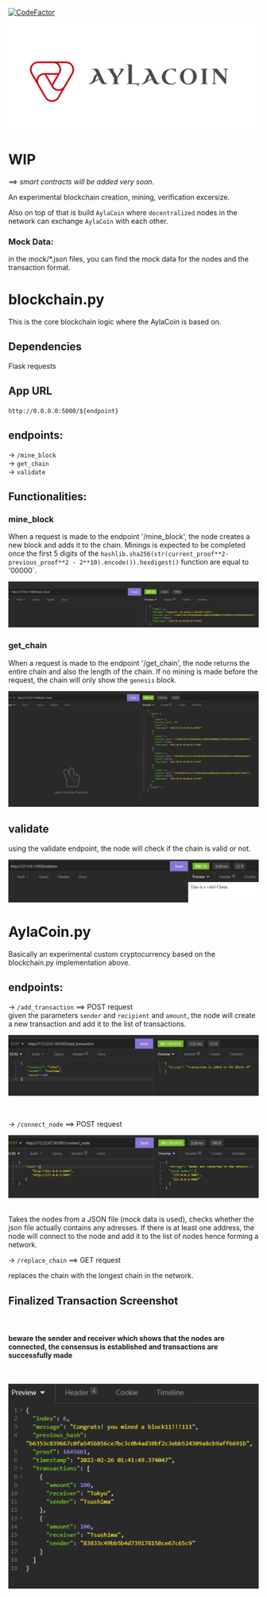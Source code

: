 [![CodeFactor](https://www.codefactor.io/repository/github/myavuzyagis/aylacoin/badge)](https://www.codefactor.io/repository/github/myavuzyagis/aylacoin)

![logo](screenshots/logo.png)




# WIP

==> *smart contracts will be added very soon.*


An experimental blockchain creation, mining, verification excersize.

Also on top of that is build `AylaCoin` where `decentralized` nodes in the network can exchange `AylaCoin` with each other.


### Mock Data:

in the mock/*.json files, you can find the mock data for the nodes and the transaction format.





# blockchain.py 


This is the core blockchain logic where the AylaCoin is based on.

## Dependencies
Flask
requests

## App URL

`http://0.0.0.0:5000/${endpoint}`

## endpoints:
-> `/mine_block`
<br/>
-> `get_chain`
<br/>
-> `validate`


## Functionalities:

### mine_block

When a request is made to the endpoint '/mine_block', the node creates a new block and adds it to the chain. Minings is expected to be completed once the first 5 digits of the `hashlib.sha256(str(current_proof**2-previous_proof**2 - 2**10).encode()).hexdigest()` function are equal to '00000`.



![add_transaction](screenshots/mine_block.png)


### get_chain

When a request is made to the endpoint '/get_chain', the node returns the entire chain and also the length of the chain. If no mining is made before the request, the chain will only show the `genesis` block.

![add_transaction](screenshots/get_chain.png)


## validate

using the validate endpoint, the node will check if the chain is valid or not.


![add_transaction](screenshots/validate.png)






# AylaCoin.py 


<p> Basically an experimental custom cryptocurrency based on the blockchain.py implementation above. </p>



## endpoints:
-> `/add_transaction`  ==> POST request
</br>
given the parameters `sender` and `recipient` and `amount`, the node will create a new transaction and add it to the list of transactions.

![add_transaction](screenshots/add_transaction.png)




</br>

-> `/connect_node`  ==> POST request


![add_transaction](screenshots/connect_node.png)

</br>
Takes the nodes from a JSON file (mock data is used), checks whether the json file actually contains any adresses. 
If there is at least one address, the node will connect to the node and add it to the list of nodes hence forming a network.

</br>

-> `/replace_chain`  ==> GET request

replaces the chain with the longest chain in the network.




<h2>Finalized Transaction Screenshot</h2>

</br>

<h4> beware the sender and receiver which shows that the nodes are connected, the consensus is established and transactions are successfully made</h4>

</br>

![add_transaction](screenshots/transaction_receipt.png)
